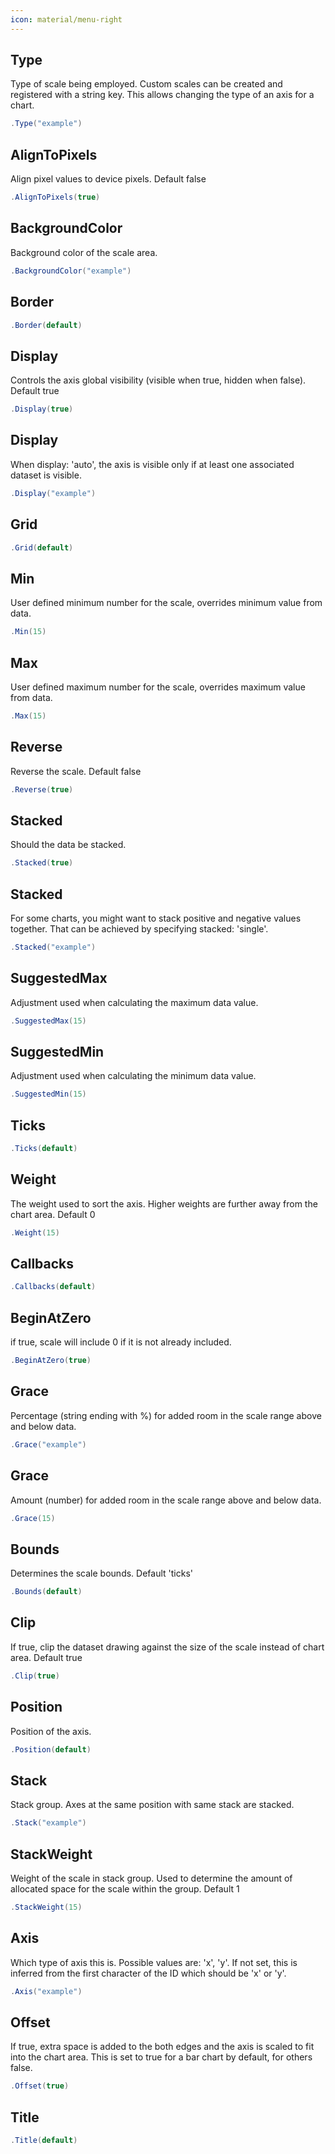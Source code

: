 ```yaml
---
icon: material/menu-right
---
```


## Type
Type of scale being employed. Custom scales can be created and registered with a string key. 
            This allows changing the type of an axis for a chart.
```csharp
.Type("example")
```

## AlignToPixels
Align pixel values to device pixels. Default false
```csharp
.AlignToPixels(true)
```

## BackgroundColor
Background color of the scale area.
```csharp
.BackgroundColor("example")
```

## Border

```csharp
.Border(default)
```

## Display
Controls the axis global visibility (visible when true, hidden when false).
            Default true
```csharp
.Display(true)
```

## Display
When display: 'auto', the axis is visible only if at least one associated dataset is visible.
```csharp
.Display("example")
```

## Grid

```csharp
.Grid(default)
```

## Min
User defined minimum number for the scale, overrides minimum value from data.
```csharp
.Min(15)
```

## Max
User defined maximum number for the scale, overrides maximum value from data.
```csharp
.Max(15)
```

## Reverse
Reverse the scale. Default false
```csharp
.Reverse(true)
```

## Stacked
Should the data be stacked.
```csharp
.Stacked(true)
```

## Stacked
For some charts, you might want to stack positive and negative values together. 
            That can be achieved by specifying stacked: 'single'.
```csharp
.Stacked("example")
```

## SuggestedMax
Adjustment used when calculating the maximum data value.
```csharp
.SuggestedMax(15)
```

## SuggestedMin
Adjustment used when calculating the minimum data value.
```csharp
.SuggestedMin(15)
```

## Ticks

```csharp
.Ticks(default)
```

## Weight
The weight used to sort the axis. Higher weights are further away from the chart area.
            Default 0
```csharp
.Weight(15)
```

## Callbacks

```csharp
.Callbacks(default)
```

## BeginAtZero
if true, scale will include 0 if it is not already included.
```csharp
.BeginAtZero(true)
```

## Grace
Percentage (string ending with %) for added room in the scale range above and below data.
```csharp
.Grace("example")
```

## Grace
Amount (number) for added room in the scale range above and below data.
```csharp
.Grace(15)
```

## Bounds
Determines the scale bounds. Default 'ticks'
```csharp
.Bounds(default)
```

## Clip
If true, clip the dataset drawing against the size of the scale instead of chart area.
            Default true
```csharp
.Clip(true)
```

## Position
Position of the axis.
```csharp
.Position(default)
```

## Stack
Stack group. Axes at the same position with same stack are stacked.
```csharp
.Stack("example")
```

## StackWeight
Weight of the scale in stack group. Used to determine the amount of allocated space for the scale within the group.
            Default 1
```csharp
.StackWeight(15)
```

## Axis
Which type of axis this is. Possible values are: 'x', 'y'. 
            If not set, this is inferred from the first character of the ID which should be 'x' or 'y'.
```csharp
.Axis("example")
```

## Offset
If true, extra space is added to the both edges and the axis is scaled to fit into the chart area.
            This is set to true for a bar chart by default, for others false.
```csharp
.Offset(true)
```

## Title

```csharp
.Title(default)
```

